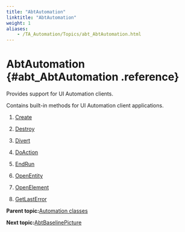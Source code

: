 ```yaml
--- 
title: "AbtAutomation"
linktitle: "AbtAutomation"
weight: 1
aliases: 
    - /TA_Automation/Topics/abt_AbtAutomation.html
---
```

# AbtAutomation {#abt_AbtAutomation .reference}

Provides support for UI Automation clients.

Contains built-in methods for UI Automation client applications.

1.  [Create](../../TA_Automation/Topics/abt_Create.html)  

2.  [Destroy](../../TA_Automation/Topics/abt_Destroy.html)  

3.  [Divert](../../TA_Automation/Topics/abt_Divert.html)  

4.  [DoAction](../../TA_Automation/Topics/abt_DoAction.html)  

5.  [EndRun](../../TA_Automation/Topics/abt_EndRun.html)  

6.  [OpenEntity](../../TA_Automation/Topics/abt_OpenEntity.html)  

7.  [OpenElement](../../TA_Automation/Topics/abt_OpenElement.html)  

8.  [GetLastError](../../TA_Automation/Topics/abt_GetLast_Error.html)  


**Parent topic:**[Automation classes](../../TA_Automation/Topics/abt_methods_abt.html)

**Next topic:**[AbtBaselinePicture](../../TA_Automation/Topics/abt_AbtBaselinePicture.html)

